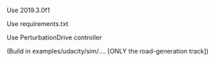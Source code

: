 Use 2019.3.0f1

Use requirements.txt

Use PerturbationDrive controller

(Build in examples/udacity/sim/.... [ONLY the road-generation track])